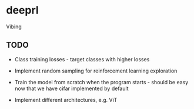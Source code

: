 # deeprl
Vibing

## TODO
- Class training losses - target classes with higher losses
- Implement random sampling for reinforcement learning exploration

- Train the model from scratch when the program starts - should be easy now that we have cifar implemented by default
- Implement different architectures, e.g. ViT